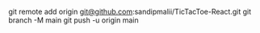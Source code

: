git remote add origin git@github.com:sandipmalii/TicTacToe-React.git
git branch -M main
git push -u origin main
